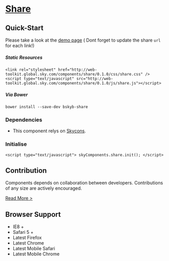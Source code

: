 [Share](http://skyglobal.github.io/share/)
========================

## Quick-Start

Please take a look at the [demo page](http://skyglobal.github.io/share/) ( Dont forget to update the share `url` for each link!)

##### Static Resources

```
<link rel="stylesheet" href="http://web-toolkit.global.sky.com/components/share/0.1.0/css/share.css" />
<script type="text/javascript" src="http://web-toolkit.global.sky.com/components/share/0.1.0/js/share.js"></script>
```

##### Via Bower

```
bower install --save-dev bskyb-share
```

### Dependencies

  * This component relys on [Skycons](https://github.com/skyglobal/skycons).

### Initialise

```
<script type="text/javascript"> skyComponents.share.init(); </script>
```


## Contribution

Components depends on collaboration between developers. Contributions of any size are actively encouraged.

[Read More >](CONTRIBUTING.md)

## Browser Support

 * IE8 +
 * Safari 5 +
 * Latest Firefox
 * Latest Chrome
 * Latest Mobile Safari
 * Latest Mobile Chrome

